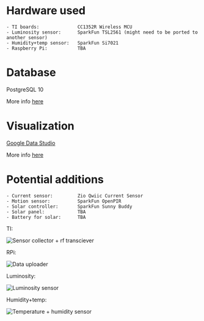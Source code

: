 # Hardware used

```
- TI boards:              CC1352R Wireless MCU
- Luminosity sensor:      SparkFun TSL2561 (might need to be ported to another sensor)
- Humidity+temp sensor:   SparkFun Si7021
- Raspberry Pi:           TBA
```

# Database

PostgreSQL 10

More info [here][database]

# Visualization

[Google Data Studio](https://datastudio.google.com/navigation/reporting)

More info [here][visualization]

# Potential additions

```
- Current sensor:         Zio Qwiic Current Sensor
- Motion sensor:          SparkFun OpenPIR
- Solar controller:       SparkFun Sunny Buddy
- Solar panel:            TBA
- Battery for solar:      TBA
```

TI:

![][ti]

RPi:

![][rpi]

Luminosity:

![][si7021]

Humidity+temp:

![][tl2561]

[ti]: ./ti.jpg?raw=true "Sensor collector + rf transciever"
[rpi]: ./rpi.jpeg?raw=true "Data uploader"
[si7021]: ./si7021.jpeg?raw=true "Luminosity sensor"
[tl2561]: ./tl2561.jpeg?raw=true "Temperature + humidity sensor"

[database]: ./DATABASE.md
[visualization]: ./VISUALIZATION.md
